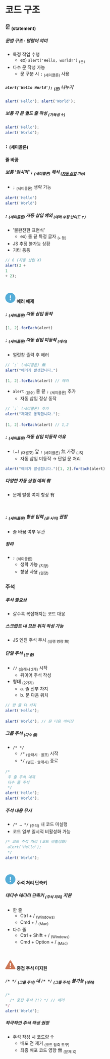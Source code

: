 코드 구조
====

### 문 <sub>(statement)</sub>

##### 문법 구조 · 명령어 의미
- 특정 작업 수행
  - ex\) `alert('Hello, world!')` <sub>(문)</sub>
- 다수 문 작성 가능
  - 문 구분 시 `;` <sub>(세미콜론)</sub> 사용

##### `alert('Hello World');` <sub>(문)</sub> 나누기
```javascript
alert('Hello'); alert('World');
```

##### 보통 각 문 별도 줄 작성 <sub>(가독성 ↑)</sub>
```javascript
alert('Hello');
alert('World');
```

### `;` <sub>(세미콜론)</sub>

#### 줄 바꿈

##### 보통 '암시적' `;` <sub>(세미콜론)</sub> 해석 <sub>([자동 삽입](https://tc39.es/ecma262/#sec-automatic-semicolon-insertion) 기능)</sub>
- `;` <sub>(세미콜론)</sub> 생략 가능
```javascript
alert('Hello')
alert('World')
```

##### `;` <sub>(세미콜론)</sub> 자동 삽입 예외 <sub>(에러 수정 난이도 ↑)</sub>
- '불완전한 표현식'
  - ex\) 줄 끝 특정 글자 <sub>(`+` 등)</sub>
- JS 추정 불가능 상황
- 기타 등등
```javascript
// 6 (자동 삽입 X)
alert(3 +
1
+ 2);
```

<br />

<img src="../../images/commons/icons/circle-exclamation-solid.svg" /> **에러 예제**

##### `;` <sub>(세미콜론)</sub> 자동 삽입 동작
```javascript
[1, 2].forEach(alert)
```

##### `;` <sub>(세미콜론)</sub> 자동 삽입 미동작 <sub>(에러)</sub>
- 얼럿창 출력 후 에러
```javascript
// `;` (세미콜론) 無
alert("에러가 발생합니다.")

[1, 2].forEach(alert) // 에러
```
- `alert` <sub>(함수)</sub> 줄 끝 `;` <sub>(세미콜론)</sub> 추가
  - 자동 삽입 정상 동작
```javascript
// `;` (세미콜론) 추가
alert("제대로 동작합니다.");

[1, 2].forEach(alert) // 1,2
```

##### `;` <sub>(세미콜론)</sub> 자동 삽입 미동작 이유
- `[…]` <sub>(대괄호)</sub> 앞 `;` <sub>(세미콜론)</sub> 無 가정 <sub>(JS)</sub>
  - 자동 삽입 미동작 → 단일 문 처리
```javascript
alert("에러가 발생합니다.")[1, 2].forEach(alert)
```

##### 다양한 자동 삽입 예외 有
- 문제 발생 여지 항상 有

<br />

##### `;` <sub>(세미콜론)</sub> 항상 입력 <sub>(문 사이)</sub> 권장
- 줄 바꿈 여부 무관

##### 정리
- `;` <sub>(세미콜론)</sub>
  - 생략 가능 <sub>(지양)</sub>
  - 항상 사용 <sub>(권장)</sub>

### 주석

##### 주석 필요성
- 갈수록 복잡해지는 코드 대응

##### 스크립트 내 모든 위치 작성 가능
- JS 엔진 주석 무시 <sub>(실행 영향 無)</sub>

##### 단일 주석 <sub>(한 줄)</sub>
- `//` <sub>(슬래시 2개)</sub> 시작
  - 뒤이어 주석 작성
- 형태 <sub>(2가지)</sub>
  - a. 줄 전부 차지
  - b. 문 다음 위치
```javascript
// 한 줄 다 차지
alert('Hello');

alert('World'); // 문 다음 이어짐
```

##### 그룹 주석 <sub>(다수 줄)</sub>
- `/* */`
  - `/*` <sub>(슬래시 · 별표)</sub> 시작
  - `*/` <sub>(별표 · 슬래시)</sub> 종료
```javascript
/*
 두 줄 주석 예제
 다수 줄 주석
 */
alert('Hello');
alert('World');
```

##### 주석 내용 무시
- `/* … */` <sub>(주석)</sub> 내 코드 미실행
- 코드 일부 일시적 비활성화 가능
```javascript
/* 코드 주석 처리 (코드 비활성화)
 alert('Hello');
 */
alert('World');
```

<br />

<img src="../../images/commons/icons/circle-exclamation-solid.svg" /> **주석 처리 단축키**

##### 대다수 에디터 단축키 <sub>(주석 처리)</sub> 지원
- 한 줄
  - Ctrl + / <sub>(Windows)</sub>
  - Cmd + / <sub>(Mac)</sub>
- 다수 줄
  - Ctrl + Shift + / <sub>(Windows)</sub>
  - Cmd + Option + / <sub>(Mac)</sub>

<br />

<img src="../../images/commons/icons/triangle-exclamation-solid.svg" /> **중첩 주석 미지원**

##### `/* */` <sub>(그룹 주석)</sub> 내 `/* */` <sub>(그룹 주석)</sub> 불가능 <sub>(에러)</sub>
```javascript
/*
  /* 중첩 주석 ?!? */ // 에러
*/
alert('World');
```

##### 적극적인 주석 작성 권장
- 주석 작성 시 코드량 ↑
  - 배포 전 제거 <sub>(코드 압축 도구)</sub>
  - 최종 배포 코드 영향 無 <sub>(문제 X)</sub>
